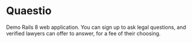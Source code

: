 # Quaestio

Demo Rails 8 web application. You can sign up to ask legal questions, and
verified lawyers can offer to answer, for a fee of their choosing.
